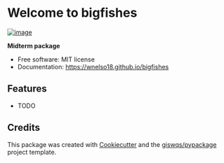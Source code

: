 # Welcome to bigfishes


[![image](https://img.shields.io/pypi/v/bigfishes.svg)](https://pypi.python.org/pypi/bigfishes)


**Midterm package**


-   Free software: MIT license
-   Documentation: <https://wnelso18.github.io/bigfishes>
    

## Features

-   TODO

## Credits

This package was created with [Cookiecutter](https://github.com/cookiecutter/cookiecutter) and the [giswqs/pypackage](https://github.com/giswqs/pypackage) project template.
